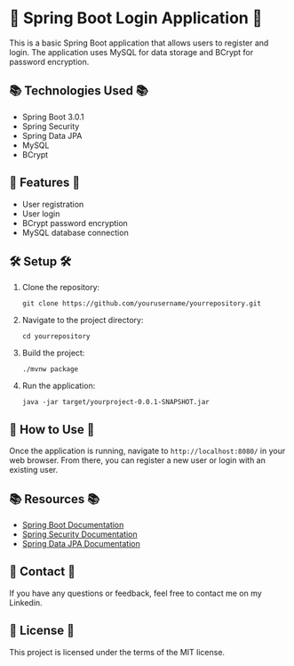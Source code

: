 # 🚀 Spring Boot Login Application 🚀

This is a basic Spring Boot application that allows users to register and login. The application uses MySQL for data storage and BCrypt for password encryption.

## 📚 Technologies Used 📚

- Spring Boot 3.0.1
- Spring Security
- Spring Data JPA
- MySQL
- BCrypt

## 📝 Features 📝

- User registration
- User login
- BCrypt password encryption
- MySQL database connection

## 🛠️ Setup 🛠️

1. Clone the repository:
    ```
    git clone https://github.com/yourusername/yourrepository.git
    ```
2. Navigate to the project directory:
    ```
    cd yourrepository
    ```
3. Build the project:
    ```
    ./mvnw package
    ```
4. Run the application:
    ```
    java -jar target/yourproject-0.0.1-SNAPSHOT.jar
    ```

## 📖 How to Use 📖

Once the application is running, navigate to `http://localhost:8080/` in your web browser. From there, you can register a new user or login with an existing user.

## 📚 Resources 📚

- [Spring Boot Documentation](https://docs.spring.io/spring-boot/docs/3.0.1/reference/html/getting-started.html)
- [Spring Security Documentation](https://docs.spring.io/spring-security/site/docs/current/reference/html5/)
- [Spring Data JPA Documentation](https://docs.spring.io/spring-data/jpa/docs/current/reference/html/#reference)

## 📧 Contact 📧

If you have any questions or feedback, feel free to contact me on my Linkedin.

## 📜 License 📜

This project is licensed under the terms of the MIT license.
